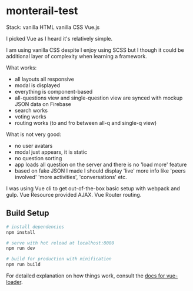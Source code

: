 # monterail-test

Stack:
vanilla HTML
vanilla CSS
Vue.js

I picked Vue as I heard it's relatively simple.

I am using vanilla CSS despite I enjoy using SCSS but
I though it could be additional layer of complexity when
learning a framework.

What works:
- all layouts all responsive
- modal is displayed
- everything is component-based
- all-questions view and single-question view
  are synced with mockup JSON data on Firebase
- search works
- voting works
- routing works (to and fro between all-q and single-q view)

What is not very good:
- no user avatars
- modal just appears, it is static
- no question sorting
- app loads all question on the server
  and there is no 'load more' feature
- based on fake JSON I made I should
  display 'live' more info like 'peers involved'
  'more activities', 'conversations' etc.

I was using Vue cli to get out-of-the-box basic
setup with webpack and gulp.
Vue Resource provided AJAX.
Vue Router routing.

## Build Setup

``` bash
# install dependencies
npm install

# serve with hot reload at localhost:8080
npm run dev

# build for production with minification
npm run build
```

For detailed explanation on how things work, consult the [docs for vue-loader](http://vuejs.github.io/vue-loader).
